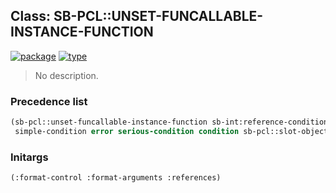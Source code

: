 ## Class: SB-PCL::UNSET-FUNCALLABLE-INSTANCE-FUNCTION
[![package](https://img.shields.io/badge/Package-SB--PCL-5f9ea0.svg?style=social&colorA=999999)](../) [![type](https://img.shields.io/badge/Type-Class-5f9ea0.svg?style=social&colorA=999999)](../#class) 

> No description.

### Precedence list
```cl
(sb-pcl::unset-funcallable-instance-function sb-int:reference-condition simple-error
 simple-condition error serious-condition condition sb-pcl::slot-object t)
```
### Initargs
```cl
(:format-control :format-arguments :references)
```
